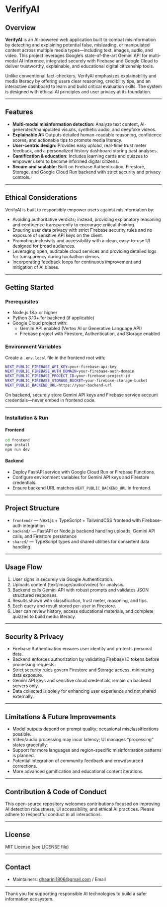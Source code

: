 # VerifyAI

## Overview

**VerifyAI** is an AI-powered web application built to combat misinformation by detecting and explaining potential false, misleading, or manipulated content across multiple media types—including text, images, audio, and video. This project leverages Google’s state-of-the-art Gemini API for multi-modal AI inference, integrated securely with Firebase and Google Cloud to deliver trustworthy, explainable, and educational digital citizenship tools.

Unlike conventional fact-checkers, VerifyAI emphasizes explainability and media literacy by offering users clear reasoning, credibility tips, and an interactive dashboard to learn and build critical evaluation skills. The system is designed with ethical AI principles and user privacy at its foundation.

***

## Features

- **Multi-modal misinformation detection:** Analyze text content, AI-generated/manipulated visuals, synthetic audio, and deepfake videos.
- **Explainable AI:** Outputs detailed human-readable reasoning, confidence scores, and actionable tips to promote media literacy.
- **User-centric design:** Provides easy upload, real-time trust meter feedback, and a personalized history dashboard storing past analyses.
- **Gamification \& education:** Includes learning cards and quizzes to empower users to become informed digital citizens.
- **Secure and scalable:** Built on Firebase Authentication, Firestore, Storage, and Google Cloud Run backend with strict security and privacy controls.

***

## Ethical Considerations

VerifyAI is built to responsibly empower users against misinformation by:

- Avoiding authoritative verdicts; instead, providing explanatory reasoning and confidence transparently to encourage critical thinking.
- Ensuring user data privacy with strict Firebase security rules and no exposure of sensitive API keys on the client.
- Promoting inclusivity and accessibility with a clean, easy-to-use UI designed for broad audiences.
- Leveraging open, auditable cloud services and providing detailed logs for transparency during hackathon demos.
- Incorporating feedback loops for continuous improvement and mitigation of AI biases.

***

## Getting Started

### Prerequisites

- Node.js 18.x or higher
- Python 3.10+ for backend (if applicable)
- Google Cloud project with:
    - Gemini API enabled (Vertex AI or Generative Language API)
    - Firebase project with Firestore, Authentication, and Storage enabled


### Environment Variables

Create a `.env.local` file in the frontend root with:

```bash
NEXT_PUBLIC_FIREBASE_API_KEY=your-firebase-api-key
NEXT_PUBLIC_FIREBASE_AUTH_DOMAIN=your-firebase-auth-domain
NEXT_PUBLIC_FIREBASE_PROJECT_ID=your-firebase-project-id
NEXT_PUBLIC_FIREBASE_STORAGE_BUCKET=your-firebase-storage-bucket
NEXT_PUBLIC_BACKEND_URL=https://your-backend-url
```

On backend, securely store Gemini API keys and Firebase service account credentials—never embed in frontend code.

***

### Installation \& Run

#### Frontend

```bash
cd frontend
npm install
npm run dev
```


#### Backend

- Deploy FastAPI service with Google Cloud Run or Firebase Functions.
- Configure environment variables for Gemini API keys and Firestore credentials.
- Ensure backend URL matches `NEXT_PUBLIC_BACKEND_URL` in frontend.

***

## Project Structure

- `frontend/` — Next.js + TypeScript + TailwindCSS frontend with Firebase-auth integration
- `backend/` — FastAPI or Node.js backend handling uploads, Gemini API calls, and Firestore persistence
- `shared/` — TypeScript types and shared utilities for consistent data handling

***

## Usage Flow

1. User signs in securely via Google Authentication.
2. Uploads content (text/image/audio/video) for analysis.
3. Backend calls Gemini API with robust prompts and validates JSON structured responses.
4. Results shown with classification, trust meter, reasoning, and tips.
5. Each query and result stored per-user in Firestore.
6. User can review history, access educational materials, and complete quizzes to build media literacy.

***

## Security \& Privacy

- Firebase Authentication ensures user identity and protects personal data.
- Backend enforces authorization by validating Firebase ID tokens before processing requests.
- Strict security rules govern Firestore and Storage access, minimizing data exposure.
- Gemini API keys and sensitive cloud credentials remain on backend servers only.
- Data collected is solely for enhancing user experience and not shared externally.

***

## Limitations \& Future Improvements

- Model outputs depend on prompt quality; occasional misclassifications possible.
- Video/audio processing may incur latency; UI manages “processing” states gracefully.
- Support for more languages and region-specific misinformation patterns is planned.
- Potential integration of community feedback and crowdsourced corrections.
- More advanced gamification and educational content iterations.

***

## Contribution \& Code of Conduct

This open-source repository welcomes contributions focused on improving AI detection robustness, UI accessibility, and ethical AI practices. Please adhere to respectful conduct in all interactions.

***

## License

MIT License (see LICENSE file)

***

## Contact

- Maintainers: dhaarini1806@gmail.com / Email

***

Thank you for supporting responsible AI technologies to build a safer information ecosystem.
